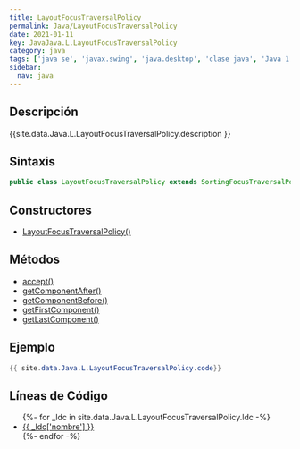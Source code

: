 ```yaml
---
title: LayoutFocusTraversalPolicy
permalink: Java/LayoutFocusTraversalPolicy
date: 2021-01-11
key: JavaJava.L.LayoutFocusTraversalPolicy
category: java
tags: ['java se', 'javax.swing', 'java.desktop', 'clase java', 'Java 1.4']
sidebar: 
  nav: java
---
```


## Descripción
{{site.data.Java.L.LayoutFocusTraversalPolicy.description }}

## Sintaxis
~~~java
public class LayoutFocusTraversalPolicy extends SortingFocusTraversalPolicy implements Serializable
~~~

## Constructores
* [LayoutFocusTraversalPolicy()](/Java/LayoutFocusTraversalPolicy/LayoutFocusTraversalPolicy/)

## Métodos
* [accept()](/Java/LayoutFocusTraversalPolicy/accept)
* [getComponentAfter()](/Java/LayoutFocusTraversalPolicy/getComponentAfter)
* [getComponentBefore()](/Java/LayoutFocusTraversalPolicy/getComponentBefore)
* [getFirstComponent()](/Java/LayoutFocusTraversalPolicy/getFirstComponent)
* [getLastComponent()](/Java/LayoutFocusTraversalPolicy/getLastComponent)

## Ejemplo
~~~java
{{ site.data.Java.L.LayoutFocusTraversalPolicy.code}}
~~~

## Líneas de Código
<ul>
{%- for _ldc in site.data.Java.L.LayoutFocusTraversalPolicy.ldc -%}
   <li>
       <a href="{{_ldc['url'] }}">{{ _ldc['nombre'] }}</a>
   </li>
{%- endfor -%}
</ul>
